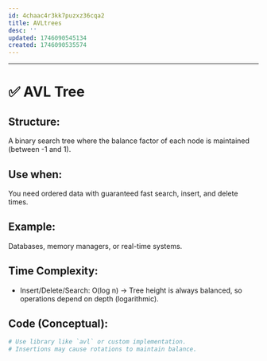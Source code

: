 ```yaml
---
id: 4chaac4r3kk7puzxz36cqa2
title: AVLtrees
desc: ''
updated: 1746090545134
created: 1746090535574
---
```


---

# ✅ AVL Tree

## Structure:
A binary search tree where the balance factor of each node is maintained (between -1 and 1).

## Use when:
You need ordered data with guaranteed fast search, insert, and delete times.

## Example:
Databases, memory managers, or real-time systems.

## Time Complexity:
- Insert/Delete/Search: O(log n) → Tree height is always balanced, so operations depend on depth (logarithmic).

## Code (Conceptual):
```python
# Use library like `avl` or custom implementation.
# Insertions may cause rotations to maintain balance.